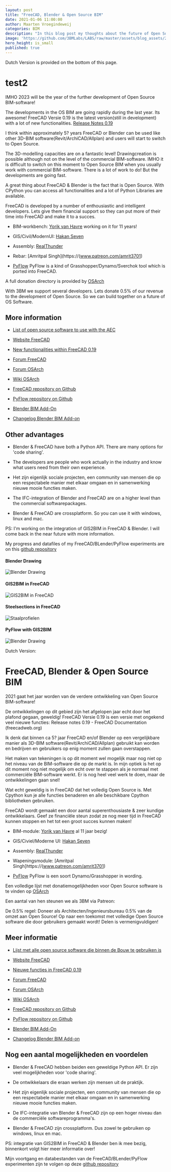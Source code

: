 ```yaml
---
layout: post
title: "FreeCAD, Blender & Open Source BIM"
date: 2021-01-06 11:00:00
author: Maarten Vroegindeweij
categories: BIM
description: "In this blog post my thoughts about the future of Open Source BIM"
image: 'https://github.com/3BMLabs/LABS/raw/master/assets/blog_assets/2021-01-06/FreeCADSolibri.png'
hero_height: is_small
published: true
---
```


Dutch Version is provided on the bottom of this page.

# test2

IMHO 2023 will be the year of the further development of Open Source BIM-software!

The developments in the OS BIM are going rapidly during the last year. Its awesome! FreeCAD Versie 0.19 is the latest version(still in development) with a lot of new functionalities. [Release Notes 0.19](https://wiki.freecadweb.org/Release_notes_0.19)

I think within approximately 5? years FreeCAD or Blender can be used like other 3D-BIM software(Revit/ArchiCAD/Allplan) and users will start to switch to Open Source.

The 3D-modelling capacities are on a fantastic level! Drawingcreation is possible although not on the level of the commercial BIM-software. IMHO it is difficult to switch on this moment to Open Source BIM when you usually work with commercial BIM-software. There is a lot of work to do! But the developments are going fast.

A great thing about FreeCAD & Blender is the fact that is Open Source. With CPython you can access all functionalities and a lot of Python Libraries are available.

FreeCAD is developed by a number of enthousiastic and intelligent developers. Lets give them financial support so they can put more of their time into FreeCAD and make it to a succes.

* BIM-workbench: [Yorik van Havre](https://www.patreon.com/yorikvanhavre) working on it for 11 years!

* GIS/Civil/ModernUI: [Hakan Seven](https://www.patreon.com/HakanSeven12)

* Assembly: [RealThunder](https://www.patreon.com/thundereal)

* Rebar: [Amritpal Singh](https://(www.patreon.com/amrit3701)

* [PyFlow](https://www.patreon.com/pyflow)  PyFlow is a kind of Grasshopper/Dynamo/Sverchok tool which is ported into FreeCAD.

A full donation directory is provided by [OSArch](https://wiki.osarch.org/index.php?title=Donation_Directory)

With 3BM we support several developers. Lets donate 0.5% of our revenue to the development of Open Source. So we can build together on a future of  OS Software.   


## More information 

* [List of open source software to use with the AEC](https://wiki.osarch.org/index.php?title=AEC_Free_Software_directory)

* [Website FreeCAD](https://www.freecadweb.org/)

* [New functionalities within FreeCAD 0.19](https://wiki.freecadweb.org/Release_notes_0.19)

* [Forum FreeCAD](https://forum.freecadweb.org/)

* [Forum OSArch](https://community.osarch.org/)

* [Wiki OSArch](https://wiki.osarch.org/)

* [FreeCAD repository on Github](https://github.com/FreeCAD)

* [PyFlow repository on Github](https://github.com/microelly2/NodeEditor)

* [Blender BIM Add-On](https://blenderbim.org/features.html)

* [Changelog Blender BIM Add-on](https://wiki.osarch.org/index.php?title=BlenderBIM_Add-on_Changelog)

## Other advantages
* Blender & FreeCAD have both a Python API. There are many options for 'code sharing'.

* The developers are people who work actually in the industry and know what users need from their own experience.

* Het zijn eigenlijk sociale projecten, een community van mensen die op een respectabele manier met elkaar omgaan en in samenwerking nieuwe mooie functies maken.

* The IFC-integration of  Blender and FreeCAD are on a higher level than the commercial softwarepackages.

* Blender & FreeCAD are crossplatform. So you can use it with windows, linux and mac.

PS: I'm working on the integration of GIS2BIM in FreeCAD & Blender. I will come back in the near future with more information.

My progress and datafiles of my FreeCAD/BLender/PyFlow experiments are on this [github repository](https://github.com/DutchSailor/FOSS-BIM-Experiments)

#### Blender Drawing
![Blender Drawing](https://raw.githubusercontent.com/3BMLabs/LABS/master/assets/blog_assets/2021-01-06/BlenderDrawing.png)

#### GIS2BIM in FreeCAD
![GIS2BIM in FreeCAD](https://raw.githubusercontent.com/3BMLabs/LABS/master/assets/blog_assets/2021-01-06/GIS2BIMDordrecht.png)

#### Steelsections in FreeCAD
![Staalprofielen](https://raw.githubusercontent.com/3BMLabs/LABS/master/assets/blog_assets/2021-01-06/SectionsFreeCAD.png)

#### PyFlow with GIS2BIM
![Blender Drawing](https://raw.githubusercontent.com/3BMLabs/LABS/master/assets/blog_assets/2021-01-06/PyFlowGIS2BIM.png)


Dutch Version:

# FreeCAD, Blender & Open Source BIM

2021 gaat het jaar worden van de verdere ontwikkeling van Open Source BIM-software!

De ontwikkelingen op dit gebied zijn het afgelopen jaar echt door het plafond gegaan, geweldig! FreeCAD Versie 0.19 is een versie met ongekend veel nieuwe functies:
Release notes 0.19 - FreeCAD Documentation (freecadweb.org)

Ik denk dat binnen ca 5? jaar FreeCAD en/of Blender op een vergelijkbare manier als 3D-BIM software(Revit/ArchiCAD/Allplan) gebruikt kan worden en bedrijven en gebruikers op enig moment zullen gaan overstappen. 

Het maken van tekeningen is op dit moment wel mogelijk maar nog niet op het niveau van de BIM-software die op de markt is. In mijn optiek is het op dit moment nog niet mogelijk om echt over te stappen als je normaal met commerciële BIM-software werkt. Er is nog heel veel werk te doen, maar de ontwikkelingen gaan snel!

Wat echt geweldig is in FreeCAD dat het volledig Open Source is. Met Cpython kun je alle functies benaderen en alle beschikbare Cpython bibliotheken gebruiken.

FreeCAD wordt gemaakt een door aantal superenthousiaste & zeer kundige ontwikkelaars. Geef ze financiële steun zodat ze nog meer tijd in FreeCAD kunnen stoppen en het tot een groot succes kunnen maken!

* BIM-module: [Yorik van Havre](https://www.patreon.com/yorikvanhavre) al 11 jaar bezig!

* GIS/Civiel/Moderne UI: [Hakan Seven](https://www.patreon.com/HakanSeven12)

* Assembly: [RealThunder](https://www.patreon.com/thundereal)

* Wapeningsmodule: [Amritpal Singh]https://(www.patreon.com/amrit3701)

* [PyFlow](https://www.patreon.com/pyflow)  PyFlow is een soort Dynamo/Grasshopper in wording. 

Een volledige lijst met donatiemogelijkheden voor Open Source software is te vinden op [OSArch](https://wiki.osarch.org/index.php?title=Donation_Directory)

Een aantal van hen steunen we als 3BM via Patreon:

De 0.5% regel: Doneer als Architecten/Ingenieursbureau 0.5% van de omzet aan Open Source! Op naar een toekomst met volledige Open Source software die door gebruikers gemaakt wordt! Delen is vermenigvuldigen!

## Meer informatie 

* [Lijst met alle open source software die binnen de Bouw te gebruiken is](https://wiki.osarch.org/index.php?title=AEC_Free_Software_directory)

* [Website FreeCAD](https://www.freecadweb.org/)

* [Nieuwe functies in FreeCAD 0.19](https://wiki.freecadweb.org/Release_notes_0.19)

* [Forum FreeCAD](https://forum.freecadweb.org/)

* [Forum OSArch](https://community.osarch.org/)

* [Wiki OSArch](https://wiki.osarch.org/)

* [FreeCAD repository on Github](https://github.com/FreeCAD)

* [PyFlow repository on Github](https://github.com/microelly2/NodeEditor)

* [Blender BIM Add-On](https://blenderbim.org/features.html)

* [Changelog Blender BIM Add-on](https://wiki.osarch.org/index.php?title=BlenderBIM_Add-on_Changelog)

## Nog een aantal mogelijkheden en voordelen 
* Blender & FreeCAD hebben beiden een geweldige Python API. Er zijn veel mogelijkheden voor 'code sharing'.

* De ontwikkelaars die eraan werken zijn mensen uit de praktijk.

* Het zijn eigenlijk sociale projecten, een community van mensen die op een respectabele manier met elkaar omgaan en in samenwerking nieuwe mooie functies maken.

* De IFC-integratie van Blender & FreeCAD zijn op een hoger niveau dan de commerciële softwareprogramma's.

* Blender & FreeCAD zijn crossplatform. Dus zowel te gebruiken op windows, linux en mac.

PS: integratie van GIS2BIM in FreeCAD & Blender ben ik mee bezig, binnenkort volgt hier meer informatie over!

Mijn voortgang en databestanden van de FreeCAD/BLender/PyFlow experimenten zijn te volgen op deze [github repository](https://github.com/DutchSailor/FOSS-BIM-Experiments)

